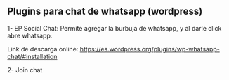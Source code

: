 ## Plugins para chat de whatsapp (wordpress)


1- EP Social Chat: Permite agregar la burbuja de whatsapp, y al darle click abre whatsapp.

Link de descarga online: https://es.wordpress.org/plugins/wp-whatsapp-chat/#installation

2- Join chat
